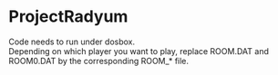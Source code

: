 # ProjectRadyum

Code needs to run under dosbox.<br>
Depending on which player you want to play, replace ROOM.DAT and ROOM0.DAT by the corresponding ROOM_* file.




